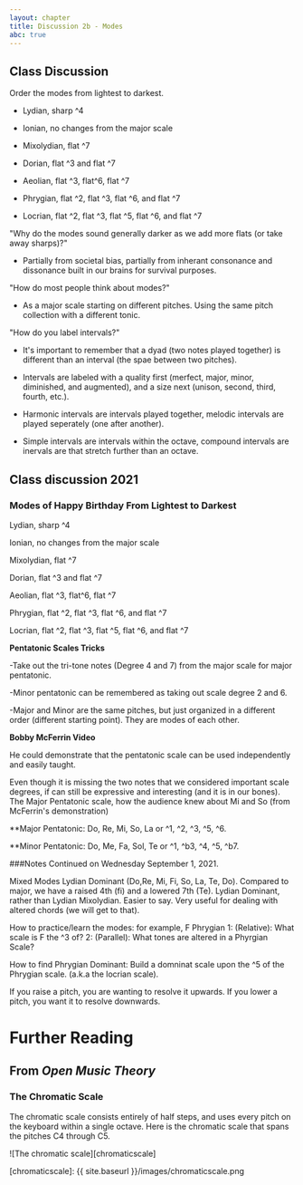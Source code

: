 ```yaml
---
layout: chapter
title: Discussion 2b - Modes
abc: true
---
```


## Class Discussion

Order the modes from lightest to darkest.

- Lydian, sharp ^4

- Ionian, no changes from the major scale

- Mixolydian, flat ^7

- Dorian, flat ^3 and flat ^7

- Aeolian, flat ^3, flat^6, flat ^7

- Phrygian, flat ^2, flat ^3, flat ^6, and flat ^7

- Locrian, flat ^2, flat ^3, flat ^5, flat ^6, and flat ^7

"Why do the modes sound generally darker as we add more flats (or take away sharps)?"

- Partially from societal bias, partially from inherant consonance and dissonance built in our brains for survival purposes.

"How do most people think about modes?"

- As a major scale starting on different pitches. Using the same pitch collection with a different tonic.

"How do you label intervals?"

- It's important to remember that a dyad (two notes played together) is different than an interval (the spae between two pitches).

- Intervals are labeled with a quality first (merfect, major, minor, diminished, and augmented), and a size next (unison, second, third, fourth, etc.).

- Harmonic intervals are intervals played together, melodic intervals are played seperately (one after another).

- Simple intervals are intervals within the octave, compound intervals are inervals are that stretch further than an octave.



## Class discussion 2021

### Modes of Happy Birthday From Lightest to Darkest

Lydian, sharp ^4

Ionian, no changes from the major scale

Mixolydian, flat ^7

Dorian, flat ^3 and flat ^7

Aeolian, flat ^3, flat^6, flat ^7

Phrygian, flat ^2, flat ^3, flat ^6, and flat ^7

Locrian, flat ^2, flat ^3, flat ^5, flat ^6, and flat ^7

**Pentatonic Scales Tricks**

-Take out the tri-tone notes (Degree 4 and 7) from the major scale for major pentatonic.

-Minor pentatonic can be remembered as taking out scale degree 2 and 6.

-Major and Minor are the same pitches, but just organized in a different order (different starting point). They are modes of each other.

**Bobby McFerrin Video**

He could demonstrate that the pentatonic scale can be used independently and easily taught. 

Even though it is missing the two notes that we considered important scale degrees, if can still be expressive and interesting (and it is in our bones). 
The Major Pentatonic scale, how the audience knew about Mi and So (from McFerrin's demonstration)

**Major Pentatonic: Do, Re, Mi, So, La or ^1, ^2, ^3, ^5, ^6.

**Minor Pentatonic: Do, Me, Fa, Sol, Te or ^1, ^b3, ^4, ^5, ^b7.

###Notes Continued on Wednesday September 1, 2021. 

Mixed Modes
Lydian Dominant (Do,Re, Mi, Fi, So, La, Te, Do). Compared to major, we have a raised 4th (fi) and a lowered 7th (Te). 
Lydian Dominant, rather than Lydian Mixolydian. Easier to say. Very useful for dealing with altered chords (we will get to that).

How to practice/learn the modes: for example, F Phrygian
1: (Relative): What scale is F the ^3 of?
2: (Parallel): What tones are altered in a Phyrgian Scale?

How to find Phrygian Dominant: Build a domninat scale upon the ^5 of the Phrygian scale. (a.k.a the locrian scale).

If you raise a pitch, you are wanting to resolve it upwards. If you lower a pitch, you want it to resolve downwards.

# Further Reading

## From *Open Music Theory*

### The Chromatic Scale ###

The chromatic scale consists entirely of half steps, and uses every pitch on the keyboard within a single octave. Here is the chromatic scale that spans the pitches C4 through C5.

![The chromatic scale][chromaticscale]

[chromaticscale]: {{ site.baseurl }}/images/chromaticscale.png
